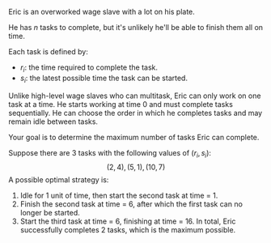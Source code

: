 Eric is an overworked wage slave with a lot on his plate.

He has $n$ tasks to complete, but it's unlikely he'll be able to finish them all on time.

Each task is defined by:
* $r_i$: the time required to complete the task.
* $s_i$: the latest possible time the task can be started.

Unlike high-level wage slaves who can multitask, Eric can only work on one task at a time. He starts working at time 0 and must complete tasks sequentially. He can choose the order in which he completes tasks and may remain idle between tasks.

Your goal is to determine the maximum number of tasks Eric can complete.

Suppose there are 3 tasks with the following values of $(r_i, s_i)$:
$$(2, 4), (5, 1), (10, 7)$$
A possible optimal strategy is:
1. Idle for 1 unit of time, then start the second task at time = 1.
2. Finish the second task at time = 6, after which the first task can no longer be started.
3. Start the third task at time = 6, finishing at time = 16.
In total, Eric successfully completes 2 tasks, which is the maximum possible.
